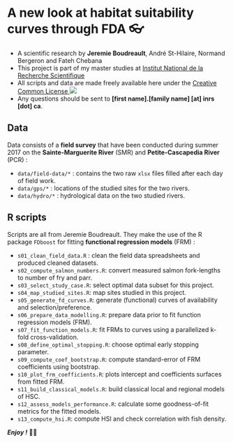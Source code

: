 A new look at habitat suitability curves through FDA 👓
================================================================================


+ A scientific research by __Jeremie Boudreault__, André St-Hilaire, Normand Bergeron and Fateh Chebana
+ This project is part of my master studies at [Institut National de la Recherche Scientifique](http://inrs.ca)
+ All scripts and data are made freely available here under the [Creative Common License ![](https://i.creativecommons.org/l/by-nc-nd/4.0/80x15.png)](http://creativecommons.org/licenses/by-nc-nd/4.0/)
+ Any questions should be sent to __[first name].[family name] [at] inrs [dot] ca__.


Data
--------------------------------------------------------------------------------


Data consists of a __field survey__ that have been conducted during summer 2017 on the  __Sainte-Marguerite River__ (SMR) and __Petite-Cascapedia River__ (PCR) :

+ `data/field-data/*` : contains the two raw `xlsx` files filled after each day of field work.
+ `data/gps/*` : locations of the studied sites for the two rivers.
+ `data/hydro/*` : hydrological data on the two studied rivers.


R scripts
--------------------------------------------------------------------------------


Scripts are all from Jeremie Boudreault. They make the use of the R package `FDboost` for fitting __functional regression models__ (FRM) :

+ `s01_clean_field_data.R` : clean the field data spreadsheets and produced cleaned datasets.
+ `s02_compute_salmon_numbers.R`: convert measured salmon fork-lengths to number of fry and parr.
+ `s03_select_study_case.R`: select optimal data subset for this project.
+ `s04_map_studied_sites.R`: map sites studied in this project.
+ `s05_generate_fd_curves.R`: generate (functional) curves of availability and selection/preference.
+ `s06_prepare_data_modelling.R`: prepare data prior to fit function regression models (FRM).
+ `s07_fit_function_models.R`: fit FRMs to curves using a parallelized k-fold cross-validation. 
+ `s08_define_optimal_stopping.R`: choose optimal early stopping parameter.
+ `s09_compute_coef_bootstrap.R`: compute standard-error of FRM coefficients using bootstrap. 
+ `s10_plot_frm_coefficients.R`: plots intercept and coefficients surfaces from fitted FRM.
+ `s11_build_classical_models.R`: build classical local and regional models of HSC.
+ `s12_assess_models_performance.R`: calculate some goodness-of-fit metrics for the fitted models. 
+ `s13_compute_hsi.R`: compute HSI and check correlation with fish density.

___Enjoy !___ ✌🏻
